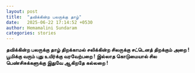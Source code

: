 ```yaml
---
layout: post
title:  "தவிக்கின்ற பலருக்கு தாழ்"
date:   2025-06-22 17:14:52 +0530
author: Hemamalini Sundaram
categories: stories
---
```


**தவிக்கின்ற பலருக்கு தாழ் திறக்காமல் சலிக்கின்ற சிலருக்கு சட்டெனத் திறக்கும் அறை !
பூமிக்கு வரும் புது உயிர்க்கு வரவேற்பறை ! இல்லாத கொடுமையால் சில பெண்சிசுக்களுக்கு
இதுவே ஆகிறதே கல்லறை !**
